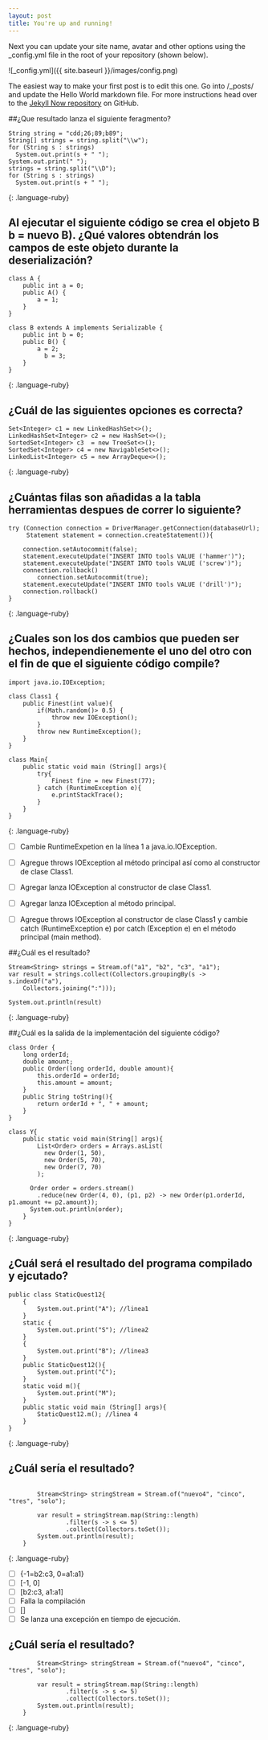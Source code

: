 ```yaml
---
layout: post
title: You're up and running!
---
```


Next you can update your site name, avatar and other options using the _config.yml file in the root of your repository (shown below).

![_config.yml]({{ site.baseurl }}/images/config.png)

The easiest way to make your first post is to edit this one. Go into /_posts/ and update the Hello World markdown file. For more instructions head over to the [Jekyll Now repository](https://github.com/barryclark/jekyll-now) on GitHub.


##¿Que resultado lanza el siguiente feragmento?
~~~~~~~~
String string = "cdd;26;89;b89";
String[] strings = string.split("\\w");
for (String s : strings)
  System.out.print(s + " ");
System.out.print(" ");
strings = string.split("\\D");
for (String s : strings)
  System.out.print(s + " ");
~~~~~~~~
{: .language-ruby}

## Al ejecutar el siguiente código se crea el objeto B b = nuevo B). ¿Qué valores obtendrán los campos de este objeto durante la deserialización?
~~~~~~~~
class A {
	public int a = 0;
	public A() {
    	a = 1;
    }
}

class B extends A implements Serializable {
	public int b = 0;
	public B() {
    	a = 2;
		  b = 3;
    }
}
~~~~~~~~
{: .language-ruby}

## ¿Cuál de las siguientes opciones es correcta?
~~~~~~~~
Set<Integer> c1 = new LinkedHashSet<>();
LinkedHashSet<Integer> c2 = new HashSet<>();
SortedSet<Integer> c3  = new TreeSet<>();
SortedSet<Integer> c4 = new NavigableSet<>();
LinkedList<Integer> c5 = new ArrayDeque<>();
~~~~~~~~
{: .language-ruby}

## ¿Cuántas filas son añadidas a la tabla herramientas despues de correr lo siguiente?
~~~~~~~~
try (Connection connection = DriverManager.getConnection(databaseUrl);
     Statement statement = connection.createStatement()){

	connection.setAutocommit(false);
  	statement.executeUpdate("INSERT INTO tools VALUE ('hammer')");
  	statement.executeUpdate("INSERT INTO tools VALUE ('screw')");
  	connection.rollback()
    	connection.setAutocommit(true);
	statement.executeUpdate("INSERT INTO tools VALUE ('drill')");
  	connection.rollback()
}
~~~~~~~~
{: .language-ruby}

## ¿Cuales son los dos cambios que pueden ser hechos, independienemente el uno del otro con el fin de que el siguiente código compile?
~~~~~~~~
import java.io.IOException;

class Class1 {
	public Finest(int value){
 		if(Math.random()> 0.5) {
 			throw new IOException();
 		}
 		throw new RuntimeException();
	}
}

class Main{
	public static void main (String[] args){
    	try{
        	Finest fine = new Finest(77);
        } catch (RuntimeException e){
        	e.printStackTrace();
        }
    }
}
~~~~~~~~
{: .language-ruby}
- [ ] Cambie RuntimeExpetion en la línea 1 a java.io.IOException.
- [ ] Agregue throws IOException al método principal así como al constructor de clase Class1.
- [ ] Agregar lanza IOException al constructor de clase Class1.
- [ ] Agregar lanza IOException al método principal.
- [ ] Agregue throws IOException al constructor de clase Class1 y cambie catch (RuntimeException e) por catch (Exception e) en el método principal (main method).


##¿Cuál es el resultado?

~~~~~~~~
Stream<String> strings = Stream.of("a1", "b2", "c3", "a1");
var result = strings.collect(Collectors.groupingBy(s -> s.indexOf("a"), 
	Collectors.joining(":")));

System.out.println(result)
~~~~~~~~
{: .language-ruby}

##¿Cuál es la salida de la implementación del siguiente código?
~~~~~~~~
class Order {
	long orderId;
  	double amount;
  	public Order(long orderId, double amount){
    	this.orderId = orderId;
      	this.amount = amount;
    }
  	public String toString(){
    	return orderId + ", " + amount;
    }
}

class Y{
	public static void main(String[] args){
    	List<Order> orders = Arrays.asList(
          new Order(1, 50),
          new Order(5, 70),
          new Order(7, 70)
        );
      
      Order order = orders.stream()
        .reduce(new Order(4, 0), (p1, p2) -> new Order(p1.orderId, p1.amount += p2.amount));
      System.out.println(order);
    }
}
~~~~~~~~
{: .language-ruby}

## ¿Cuál será el resultado del programa compilado y ejcutado?

~~~~~~~~
public class StaticQuest12{
    {
        System.out.print("A"); //linea1
    }
    static {
        System.out.print("S"); //linea2
    }
    {
        System.out.print("B"); //linea3
    }
    public StaticQuest12(){
        System.out.print("C");
    }
    static void m(){
        System.out.print("M");
    }
    public static void main (String[] args){
        StaticQuest12.m(); //linea 4
    }
}
~~~~~~~~
{: .language-ruby}

## ¿Cuál sería el resultado?
~~~~~~

        Stream<String> stringStream = Stream.of("nuevo4", "cinco", "tres", "solo");

        var result = stringStream.map(String::length)
                .filter(s -> s <= 5)
                .collect(Collectors.toSet());
        System.out.println(result);
    }
~~~~~~~~
{: .language-ruby}
- [ ] {-1=b2:c3, 0=a1:a1}
- [ ] [-1, 0]
- [ ] [b2:c3, a1:a1]
- [ ] Falla la compilación
- [ ] []
- [ ] Se lanza una excepción en tiempo de ejecución.

## ¿Cuál sería el resultado?
~~~
        Stream<String> stringStream = Stream.of("nuevo4", "cinco", "tres", "solo");

        var result = stringStream.map(String::length)
                .filter(s -> s <= 5)
                .collect(Collectors.toSet());
        System.out.println(result);
    }
~~~
{: .language-ruby}


